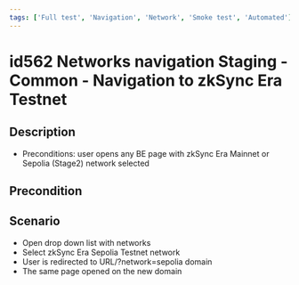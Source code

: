 ```yaml
---
tags: ['Full test', 'Navigation', 'Network', 'Smoke test', 'Automated']
---
```


# id562 Networks navigation Staging - Common - Navigation to zkSync Era Testnet

## Description
  - Preconditions: user opens any BE page with zkSync Era Mainnet or Sepolia (Stage2) network selected

## Precondition


## Scenario
- Open drop down list with networks
- Select zkSync Era Sepolia Testnet network
- User is redirected to URL/?network=sepolia domain
- The same page opened on the new domain

